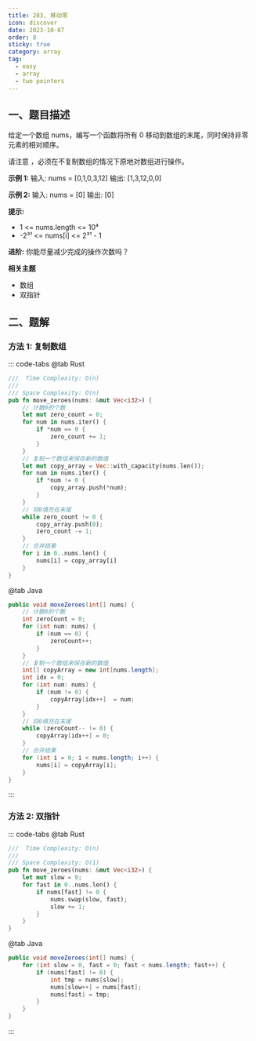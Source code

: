 ```yaml
---
title: 283, 移动零
icon: discover
date: 2023-10-07
order: 8
sticky: true
category: array
tag: 
  - easy
  - array
  - two pointers
---
```


## 一、题目描述
给定一个数组 nums，编写一个函数将所有 0 移动到数组的末尾，同时保持非零元素的相对顺序。

请注意 ，必须在不复制数组的情况下原地对数组进行操作。

**示例 1:**
输入: nums = [0,1,0,3,12]
输出: [1,3,12,0,0]

**示例 2:**
输入: nums = [0]
输出: [0]

**提示:**

- 1 <= nums.length <= 10⁴
- -2³¹ <= nums[i] <= 2³¹ - 1

**进阶:**
你能尽量减少完成的操作次数吗？

**相关主题**

- 数组
- 双指针

## 二、题解
### 方法 1: 复制数组
::: code-tabs
@tab Rust
```rust
///  Time Complexity: O(n)
///
/// Space Complexity: O(n)
pub fn move_zeroes(nums: &mut Vec<i32>) {
    // 计数0的个数
    let mut zero_count = 0;
    for num in nums.iter() {
        if *num == 0 {
            zero_count += 1;
        }
    }
    // 复制一个数组来保存新的数值
    let mut copy_array = Vec::with_capacity(nums.len());
    for num in nums.iter() {
        if *num != 0 {
            copy_array.push(*num);
        }
    }
    // 将0填充在末尾
    while zero_count != 0 {
        copy_array.push(0);
        zero_count -= 1;
    }
    // 合并结果
    for i in 0..nums.len() {
        nums[i] = copy_array[i]
    }
}
```

@tab Java
```java
public void moveZeroes(int[] nums) {
    // 计数0的个数
    int zeroCount = 0;
    for (int num: nums) {
        if (num == 0) {
            zeroCount++;
        }
    }
    // 复制一个数组来保存新的数值
    int[] copyArray = new int[nums.length];
    int idx = 0;
    for (int num: nums) {
        if (num != 0) {
            copyArray[idx++]  = num;
        }
    }
    // 将0填充在末尾
    while (zeroCount-- != 0) {
        copyArray[idx++] = 0;
    }
    // 合并结果
    for (int i = 0; i < nums.length; i++) {
        nums[i] = copyArray[i];
    }
}
```
:::

### 方法 2: 双指针
::: code-tabs
@tab Rust
```rust
///  Time Complexity: O(n)
///
/// Space Complexity: O(1)
pub fn move_zeroes(nums: &mut Vec<i32>) {
    let mut slow = 0;
    for fast in 0..nums.len() {
        if nums[fast] != 0 {
            nums.swap(slow, fast);
            slow += 1;
        }
    }
}
```

@tab Java
```java
public void moveZeroes(int[] nums) {
    for (int slow = 0, fast = 0; fast < nums.length; fast++) {
        if (nums[fast] != 0) {
            int tmp = nums[slow];
            nums[slow++] = nums[fast];
            nums[fast] = tmp;
        }
    }
}
```
:::